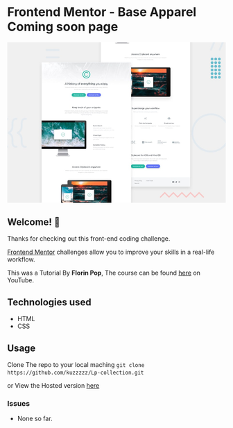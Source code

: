 # Frontend Mentor - Base Apparel Coming soon page 

![Design preview for the Huddle landing page with single introductory section](./design/desktop-preview.jpg)

## Welcome! 👋

Thanks for checking out this front-end coding challenge.

[Frontend Mentor](https://www.frontendmentor.io) challenges allow you to improve your skills in a real-life workflow.

This was a Tutorial By **Florin Pop**, The course can be found [here](https://www.youtube.com/watch?v=aZeKU7xoT0w&list=WL&index=100&t=4138s) on YouTube.

## Technologies used
- HTML
- CSS


## Usage
Clone The repo to your local maching 
`git clone https://github.com/kuzzzzz/Lp-collection.git`

or View the Hosted version [here](https://kuzzzzz.github.io/Lp-collection/landing-pages/eleventh-lp/index.html)

### Issues
- None so far.
